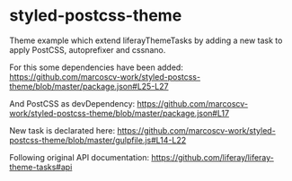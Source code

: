 # styled-postcss-theme

Theme example which extend liferayThemeTasks by adding a new task to apply PostCSS, autoprefixer and cssnano.

For this some dependencies have been added:
https://github.com/marcoscv-work/styled-postcss-theme/blob/master/package.json#L25-L27

And PostCSS as devDependency:
https://github.com/marcoscv-work/styled-postcss-theme/blob/master/package.json#L17

New task is declarated here:
https://github.com/marcoscv-work/styled-postcss-theme/blob/master/gulpfile.js#L14-L22

Following original API documentation:
https://github.com/liferay/liferay-theme-tasks#api
